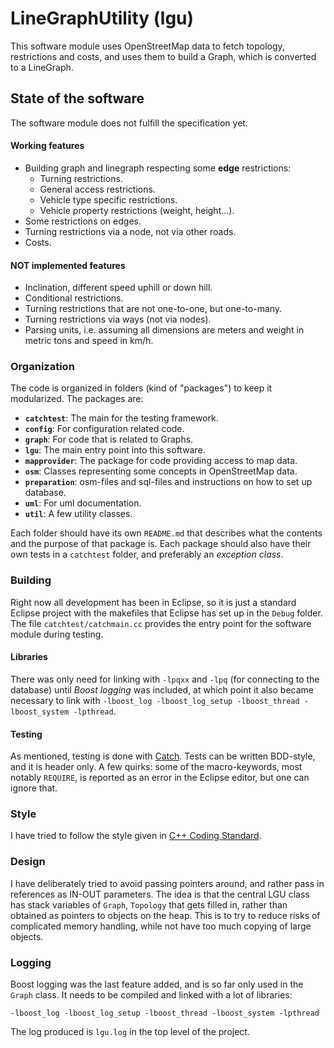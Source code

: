 LineGraphUtility (lgu)
======================
This software module uses OpenStreetMap data to fetch topology, restrictions and costs, and uses them to build a Graph, which is converted to a LineGraph.

## State of the software
The software module does not fulfill the specification yet.

#### Working features
- Building graph and linegraph respecting some **edge** restrictions:
    - Turning restrictions.
    - General access restrictions.
    - Vehicle type specific restrictions.
    - Vehicle property restrictions (weight, height...).
- Some restrictions on edges.
- Turning restrictions via a node, not via other roads.
- Costs.

#### NOT implemented features
- Inclination, different speed uphill or down hill.
- Conditional restrictions.
- Turning restrictions that are not one-to-one, but one-to-many.
- Turning restrictions via ways (not via nodes).
- Parsing units, i.e. assuming all dimensions are meters and weight in metric tons and speed in km/h.

### Organization
The code is organized in folders (kind of "packages") to keep it modularized. The packages are:

- **`catchtest`**: The main for the testing framework.
- **`config`**: For configuration related code.
- **`graph`**: For code that is related to Graphs.
- **`lgu`**: The main entry point into this software.
- **`mapprovider`**: The package for code providing access to map data.
- **`osm`**: Classes representing some concepts in OpenStreetMap data.
- **`preparation`**: osm-files and sql-files and instructions on how to set up database.
- **`uml`**: For uml documentation.
- **`util`**: A few utility classes.

Each folder should have its own `README.md` that describes what the contents and the purpose of that package is. Each package should also have their own tests in a `catchtest` folder, and preferably an *exception class*.

### Building
Right now  all development has been in Eclipse, so it is just a standard Eclipse project with the makefiles that Eclipse has set up in the `Debug` folder. The file `catchtest/catchmain.cc` provides the entry point for the software module during testing.

#### Libraries
There was only need for linking with `-lpqxx` and `-lpq` (for connecting to the database) until *Boost logging* was included, at which point it also became necessary to link with `-lboost_log -lboost_log_setup -lboost_thread -lboost_system -lpthread`.

#### Testing
As mentioned, testing is done with [Catch](https://github.com/philsquared/Catch). Tests can be written BDD-style, and it is header only. A few quirks: some of the macro-keywords, most notably `REQUIRE`, is reported as an error in the Eclipse editor, but one can ignore that.

### Style
I have tried to follow the style given in [C++ Coding Standard](http://www.possibility.com/Cpp/CppCodingStandard.html).

### Design
I have deliberately tried to avoid passing pointers around, and rather pass in references as IN-OUT parameters. The idea is that the central LGU class has stack variables of `Graph`, `Topology` that gets filled in, rather than obtained as pointers to objects on the heap. This is to try to reduce risks of complicated memory handling, while not have too much copying of large objects.

### Logging
Boost logging was the last feature added, and is so far only used in the `Graph` class. It needs to be compiled and linked with a lot of libraries:
    
    -lboost_log -lboost_log_setup -lboost_thread -lboost_system -lpthread
    
The log produced is `lgu.log` in the top level of the project.
